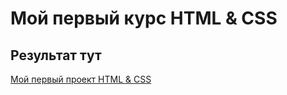 # Мой первый курс HTML & CSS

## Результат тут 

[Мой первый проект HTML & CSS](https://danteshill.github.io/course_html_and_css/?)

